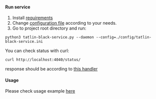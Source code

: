 #### Run service

1. Install [requirements](requirements.txt)
2. Change [configuration file](config/tatlin-black-service.ini) according to your needs.
3. Go to project root directory and run:
```
python3 tatlin-black-service.py --daemon --config=./config/tatlin-black-service.ini
```
You can check status with curl:

```
curl http://localhost:4040/status/
```
response should be according to [this handler](./tatlin-black-service.py#L166)


#### Usage
Please check usage example [here](tests/usage_example.py)
